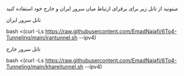 میتونید از تانل زیر برای برقرای ارتباط میان سرور ایران و خارج خود استفاده کنید


تانل سرور ایران 

bash <(curl -Ls https://raw.githubusercontent.com/EmadNajafi/6To4-Tunneling/main/irantunnel.sh --ipv4)


تانل سرور خارج 

bash <(curl -Ls https://raw.githubusercontent.com/EmadNajafi/6To4-Tunneling/main/kharejtunnel.sh --ipv4)
